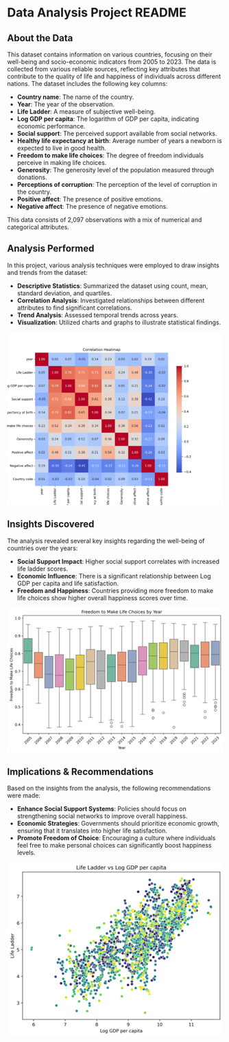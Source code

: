 # Data Analysis Project README

## About the Data

This dataset contains information on various countries, focusing on their well-being and socio-economic indicators from 2005 to 2023. The data is collected from various reliable sources, reflecting key attributes that contribute to the quality of life and happiness of individuals across different nations. The dataset includes the following key columns:

- **Country name**: The name of the country.
- **Year**: The year of the observation.
- **Life Ladder**: A measure of subjective well-being.
- **Log GDP per capita**: The logarithm of GDP per capita, indicating economic performance.
- **Social support**: The perceived support available from social networks.
- **Healthy life expectancy at birth**: Average number of years a newborn is expected to live in good health.
- **Freedom to make life choices**: The degree of freedom individuals perceive in making life choices.
- **Generosity**: The generosity level of the population measured through donations.
- **Perceptions of corruption**: The perception of the level of corruption in the country.
- **Positive affect**: The presence of positive emotions.
- **Negative affect**: The presence of negative emotions.

This data consists of 2,097 observations with a mix of numerical and categorical attributes.

## Analysis Performed

In this project, various analysis techniques were employed to draw insights and trends from the dataset:

- **Descriptive Statistics**: Summarized the dataset using count, mean, standard deviation, and quartiles.
- **Correlation Analysis**: Investigated relationships between different attributes to find significant correlations.
- **Trend Analysis**: Assessed temporal trends across years.
- **Visualization**: Utilized charts and graphs to illustrate statistical findings.

![Analysis Steps](1.png)

## Insights Discovered

The analysis revealed several key insights regarding the well-being of countries over the years:

- **Social Support Impact**: Higher social support correlates with increased life ladder scores.
- **Economic Influence**: There is a significant relationship between Log GDP per capita and life satisfaction.
- **Freedom and Happiness**: Countries providing more freedom to make life choices show higher overall happiness scores over time.

![Key Trends](2.png)

## Implications & Recommendations

Based on the insights from the analysis, the following recommendations were made:

- **Enhance Social Support Systems**: Policies should focus on strengthening social networks to improve overall happiness.
- **Economic Strategies**: Governments should prioritize economic growth, ensuring that it translates into higher life satisfaction.
- **Promote Freedom of Choice**: Encouraging a culture where individuals feel free to make personal choices can significantly boost happiness levels.

![Conclusions Support](3.png)
